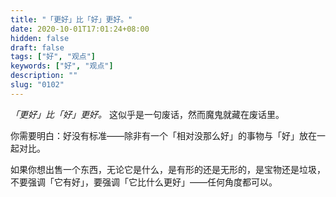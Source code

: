 ```yaml
---
title: "「更好」比「好」更好。"
date: 2020-10-01T17:01:24+08:00
hidden: false
draft: false
tags: ["好", "观点"]
keywords: ["好", "观点"]
description: ""
slug: "0102"
---
```


*「更好」比「好」更好。* 这似乎是一句废话，然而魔鬼就藏在废话里。

你需要明白：好没有标准——除非有一个「相对没那么好」的事物与「好」放在一起对比。

如果你想出售一个东西，无论它是什么，是有形的还是无形的，是宝物还是垃圾，不要强调「它有好」，要强调「它比什么更好」——任何角度都可以。
